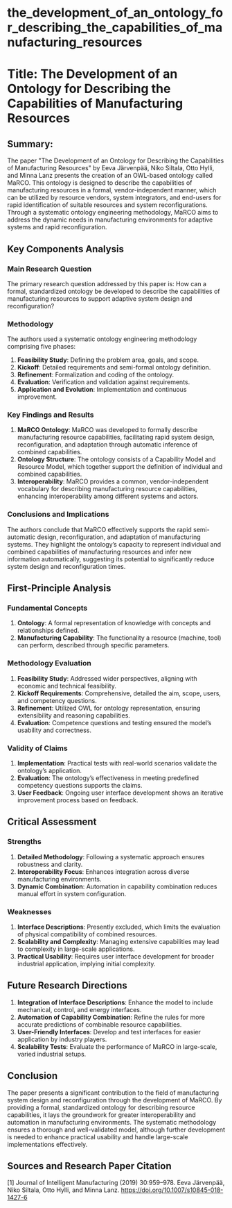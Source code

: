 # the_development_of_an_ontology_for_describing_the_capabilities_of_manufacturing_resources

# Title: The Development of an Ontology for Describing the Capabilities of Manufacturing Resources

## Summary:
The paper "The Development of an Ontology for Describing the Capabilities of Manufacturing Resources" by Eeva Järvenpää, Niko Siltala, Otto Hylli, and Minna Lanz presents the creation of an OWL-based ontology called MaRCO. This ontology is designed to describe the capabilities of manufacturing resources in a formal, vendor-independent manner, which can be utilized by resource vendors, system integrators, and end-users for rapid identification of suitable resources and system reconfigurations. Through a systematic ontology engineering methodology, MaRCO aims to address the dynamic needs in manufacturing environments for adaptive systems and rapid reconfiguration.

## Key Components Analysis

### Main Research Question
The primary research question addressed by this paper is: How can a formal, standardized ontology be developed to describe the capabilities of manufacturing resources to support adaptive system design and reconfiguration?

### Methodology
The authors used a systematic ontology engineering methodology comprising five phases:
1. **Feasibility Study**: Defining the problem area, goals, and scope.
2. **Kickoff**: Detailed requirements and semi-formal ontology definition.
3. **Refinement**: Formalization and coding of the ontology.
4. **Evaluation**: Verification and validation against requirements.
5. **Application and Evolution**: Implementation and continuous improvement.

### Key Findings and Results
1. **MaRCO Ontology**: MaRCO was developed to formally describe manufacturing resource capabilities, facilitating rapid system design, reconfiguration, and adaptation through automatic inference of combined capabilities.
2. **Ontology Structure**: The ontology consists of a Capability Model and Resource Model, which together support the definition of individual and combined capabilities.
3. **Interoperability**: MaRCO provides a common, vendor-independent vocabulary for describing manufacturing resource capabilities, enhancing interoperability among different systems and actors.

### Conclusions and Implications
The authors conclude that MaRCO effectively supports the rapid semi-automatic design, reconfiguration, and adaptation of manufacturing systems. They highlight the ontology’s capacity to represent individual and combined capabilities of manufacturing resources and infer new information automatically, suggesting its potential to significantly reduce system design and reconfiguration times.

## First-Principle Analysis

### Fundamental Concepts
1. **Ontology**: A formal representation of knowledge with concepts and relationships defined.
2. **Manufacturing Capability**: The functionality a resource (machine, tool) can perform, described through specific parameters.

### Methodology Evaluation
1. **Feasibility Study**: Addressed wider perspectives, aligning with economic and technical feasibility.
2. **Kickoff Requirements**: Comprehensive, detailed the aim, scope, users, and competency questions.
3. **Refinement**: Utilized OWL for ontology representation, ensuring extensibility and reasoning capabilities.
4. **Evaluation**: Competence questions and testing ensured the model’s usability and correctness.

### Validity of Claims
1. **Implementation**: Practical tests with real-world scenarios validate the ontology’s application.
2. **Evaluation**: The ontology’s effectiveness in meeting predefined competency questions supports the claims.
3. **User Feedback**: Ongoing user interface development shows an iterative improvement process based on feedback.

## Critical Assessment

### Strengths
1. **Detailed Methodology**: Following a systematic approach ensures robustness and clarity.
2. **Interoperability Focus**: Enhances integration across diverse manufacturing environments.
3. **Dynamic Combination**: Automation in capability combination reduces manual effort in system configuration.

### Weaknesses
1. **Interface Descriptions**: Presently excluded, which limits the evaluation of physical compatibility of combined resources.
2. **Scalability and Complexity**: Managing extensive capabilities may lead to complexity in large-scale applications.
3. **Practical Usability**: Requires user interface development for broader industrial application, implying initial complexity.

## Future Research Directions
1. **Integration of Interface Descriptions**: Enhance the model to include mechanical, control, and energy interfaces.
2. **Automation of Capability Combination**: Refine the rules for more accurate predictions of combinable resource capabilities.
3. **User-Friendly Interfaces**: Develop and test interfaces for easier application by industry players.
4. **Scalability Tests**: Evaluate the performance of MaRCO in large-scale, varied industrial setups.

## Conclusion
The paper presents a significant contribution to the field of manufacturing system design and reconfiguration through the development of MaRCO. By providing a formal, standardized ontology for describing resource capabilities, it lays the groundwork for greater interoperability and automation in manufacturing environments. The systematic methodology ensures a thorough and well-validated model, although further development is needed to enhance practical usability and handle large-scale implementations effectively.

## Sources and Research Paper Citation
[1] Journal of Intelligent Manufacturing (2019) 30:959–978. Eeva Järvenpää, Niko Siltala, Otto Hylli, and Minna Lanz. https://doi.org/10.1007/s10845-018-1427-6